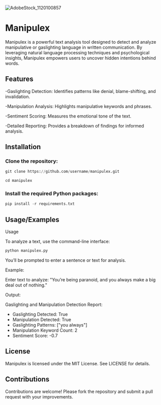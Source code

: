 
![AdobeStock_1120100857](https://github.com/user-attachments/assets/e9b83988-db5f-4790-88c7-2781c4722854)
# Manipulex

Manipulex is a powerful text analysis tool designed to detect and analyze manipulative or gaslighting language in written communication. By leveraging natural language processing techniques and psychological insights, Manipulex empowers users to uncover hidden intentions behind words.


## Features

-Gaslighting Detection: Identifies patterns like denial, blame-shifting, and invalidation.

-Manipulation Analysis: Highlights manipulative keywords and phrases.

-Sentiment Scoring: Measures the emotional tone of the text.

-Detailed Reporting: Provides a breakdown of findings for informed analysis.


## Installation

### Clone the repository:

```python
git clone https://github.com/username/manipulex.git

```
```python
cd manipulex

```


### Install the required Python packages:

```python
pip install -r requirements.txt

```

    
## Usage/Examples

Usage

To analyze a text, use the command-line interface:

```python
python manipulex.py
```

You’ll be prompted to enter a sentence or text for analysis.

Example:

Enter text to analyze: "You’re being paranoid, and you always make a big deal out of nothing."

Output:

Gaslighting and Manipulation Detection Report:
- Gaslighting Detected: True
- Manipulation Detected: True
- Gaslighting Patterns: ["you always"]
- Manipulation Keyword Count: 2
- Sentiment Score: -0.7

## License

Manipulex is licensed under the MIT License. See LICENSE for details.

## Contributions

Contributions are welcome! Please fork the repository and submit a pull request with your improvements.
